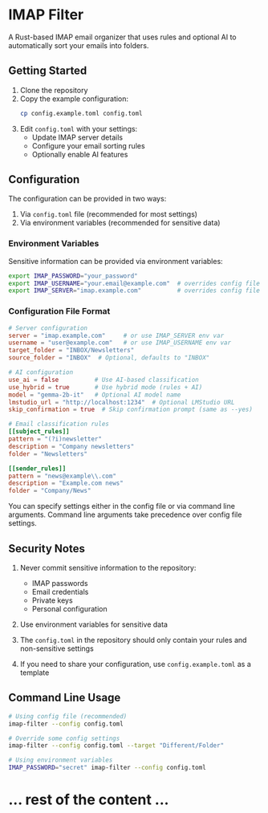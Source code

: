 # IMAP Filter

A Rust-based IMAP email organizer that uses rules and optional AI to automatically sort your emails into folders.

## Getting Started

1. Clone the repository
2. Copy the example configuration:
   ```bash
   cp config.example.toml config.toml
   ```
3. Edit `config.toml` with your settings:
   - Update IMAP server details
   - Configure your email sorting rules
   - Optionally enable AI features

## Configuration

The configuration can be provided in two ways:
1. Via `config.toml` file (recommended for most settings)
2. Via environment variables (recommended for sensitive data)

### Environment Variables

Sensitive information can be provided via environment variables:
```bash
export IMAP_PASSWORD="your_password"
export IMAP_USERNAME="your.email@example.com"  # overrides config file
export IMAP_SERVER="imap.example.com"          # overrides config file
```

### Configuration File Format

```toml
# Server configuration
server = "imap.example.com"     # or use IMAP_SERVER env var
username = "user@example.com"   # or use IMAP_USERNAME env var
target_folder = "INBOX/Newsletters"
source_folder = "INBOX"  # Optional, defaults to "INBOX"

# AI configuration
use_ai = false          # Use AI-based classification
use_hybrid = true       # Use hybrid mode (rules + AI)
model = "gemma-2b-it"   # Optional AI model name
lmstudio_url = "http://localhost:1234"  # Optional LMStudio URL
skip_confirmation = true  # Skip confirmation prompt (same as --yes)

# Email classification rules
[[subject_rules]]
pattern = "(?i)newsletter"
description = "Company newsletters"
folder = "Newsletters"

[[sender_rules]]
pattern = "news@example\\.com"
description = "Example.com news"
folder = "Company/News"
```

You can specify settings either in the config file or via command line arguments. Command line arguments take precedence over config file settings.

## Security Notes

1. Never commit sensitive information to the repository:
   - IMAP passwords
   - Email credentials
   - Private keys
   - Personal configuration

2. Use environment variables for sensitive data
3. The `config.toml` in the repository should only contain your rules and non-sensitive settings
4. If you need to share your configuration, use `config.example.toml` as a template

## Command Line Usage

```bash
# Using config file (recommended)
imap-filter --config config.toml

# Override some config settings
imap-filter --config config.toml --target "Different/Folder"

# Using environment variables
IMAP_PASSWORD="secret" imap-filter --config config.toml
```

# ... rest of the content ... 